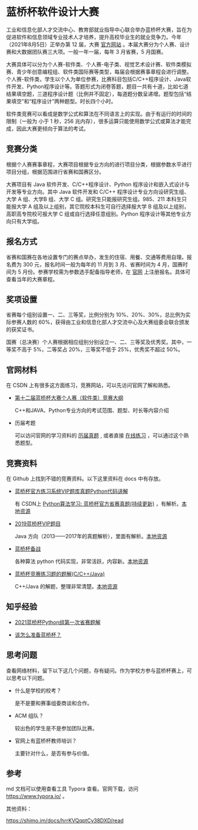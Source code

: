 # 蓝桥杯软件设计大赛

工业和信息化部人才交流中心、教育部就业指导中心联合举办蓝桥杯大赛，旨在为促进软件和信息领域专业技术人才培养，提升高校毕业生的就业竞争力。今年（2021年8月5日）正举办第 12 届，大赛 [官方网站](https://dasai.lanqiao.cn/) 。本届大赛分为个人赛、设计赛和大数据团队赛三大项。一般一年一届，每年 3 月省赛，5 月国赛。



大赛具体可以分为个人赛-软件类、个人赛-电子类、视觉艺术设计赛、软件类模拟赛、青少年创意编程组、软件类国际赛等类型，每届会根据赛事章程会进行调整。个人赛-软件类，学生以个人为单位参赛，比赛科目包括C/C++程序设计、Java软件开发、Python程序设计等。答题形式为闭卷答题，题目一共有十道，比如七道结果填空题，三道程序设计题（比例并不固定），每道题分数呈递增。题型包括“结果填空”和“程序设计”两种题型。时长四个小时。



软件类竞赛可以看成是数学公式和算法在不同语言上的实现。由于有运行的时间的限制（一般为 小于 1 秒，256 兆内存），很多运算只能使用数学公式或算法才能完成，因此大赛更倾向于算法的考试。

## 竞赛分类

根据个人赛赛事章程，大赛项目根据专业方向的进行项目分类，根据参数水平进行项目分组，根据范围进行省赛和国赛区分。

大赛项目有 Java 软件开发、C/C++程序设计、Python 程序设计和嵌入式设计与开发等专业方向。其中  Java 软件开发和 C/C++ 程序设计专业方向设研究生组、大学 A 组、大学B 组、大学 C 组。研究生只能报研究生组。985、211 本科生只能报大学 A 组及以上组别，其它院校本科生可自行选择报大学 B 组及以上组别，高职高专院校可报大学 C 组或自行选择任意组别。Python 程序设计等其他专业方向只有大学组。



## 报名方式

省赛和国赛在各地设置专门的赛点举办，发生的住宿、用餐、交通等费用自理。报名费为 300 元，报名时间一般为每年的 11 月到 3 月、省赛时间为 4 月，国赛时间为 5 月份。参赛学校需为参数选手配备指导老师，在 [官网](https://dasai.lanqiao.cn/) 上注册报名。具体可查看当年的大赛章程。



## 奖项设置

省赛每个组别设置一、二、三等奖，比例分别为 10%、20%、30%，总比例为实际参赛人数的 60%，获得由工业和信息化部人才交流中心及大赛组委会联合颁发的获奖证书。

国赛（总决赛）个人赛根据相应组别分别设立一、二、三等奖及优秀奖。其中，一等奖不高于 5%，二等奖占 20%，三等奖不低于 25%，优秀奖不超过 50%。





## 官网材料

在 CSDN 上有很多这方面练习，竞赛网站，可以先访问官网了解和熟悉。

- [第十二届蓝桥杯大赛个人赛（软件类）竞赛大纲](./docs/第十二届蓝桥杯大赛个人赛（软件类）竞赛大纲.rar)

  C++和JAVA、Python专业方向的考试范围、题型、时长等内容介绍

- 历届考题

  可以访问官网的学习资料的 [历届真题](https://www.lanqiao.cn/courses/2786) , 或者直接 [在线练习](https://www.lanqiao.cn/contests/?category_id=3) ，可以通过这个熟悉题型。



## 竞赛资料

在 Github 上找到不错的竞赛资料。以下这里资料在 docs 中有存放。

- [蓝桥杯官方练习系统VIP题库真题Python代码讲解](https://github.com/PlutoaCharon/LanQiaoCode_Python)

  有 CSDN上 [Python算法学习: 蓝桥杯官方省赛真题(持续更新)](https://plutoacharon.github.io/2020/02/23/Python算法学习-蓝桥杯官方省赛真题-持续更新/) ，有解析。[本地资源](./docs/LanQiaoCode_Python-master.zip)

- [2019蓝桥杯VIP题目](https://github.com/Smilexzw/Blue_Bridge)

  Java 方向（2013——2017年的真题解析），里面有解析。[本地资源](./docs/Blue_Bridge-master.zip)

- [蓝桥杯备战](https://github.com/koking0/Algorithm)

  各种算法 python 代码实现，非常活跃，内容新。[本地资源](./docs/Algorithm-master.zip)

- [蓝桥杯竞赛练习题的题解(C/C++/Java)](https://github.com/liuchuo/Lanqiao)

  C++/Java 的解题，整理非常清楚。[本地资源](./docs/Lanqiao-master.zip)



## 知乎经验



- [2021蓝桥杯Python组第一次省赛题解](https://zhuanlan.zhihu.com/p/369829602)

- [该怎么准备蓝桥杯？](https://www.zhihu.com/question/432126540/answer/1635139437)



## 思考问题

查看网络材料，留下以下这几个问题，存有疑问。作为学校方参与蓝桥杯赛上，可以思考以下问题。

- 什么是学校的校考？

  是不是要和赛事组委商谈和合作。

- ACM 组队？

  较出色的学生是不是参加团队比赛。

- 官网上有蓝桥杯教师培训？

  主要针对什么，是否有参与价值。



## 参考

md 文档可以使用查看工具 Typora 查看。官网下载，访问 https://www.typora.io/ 。



其他资料：

https://shimo.im/docs/hrrKVQqptCy38DXD/read

